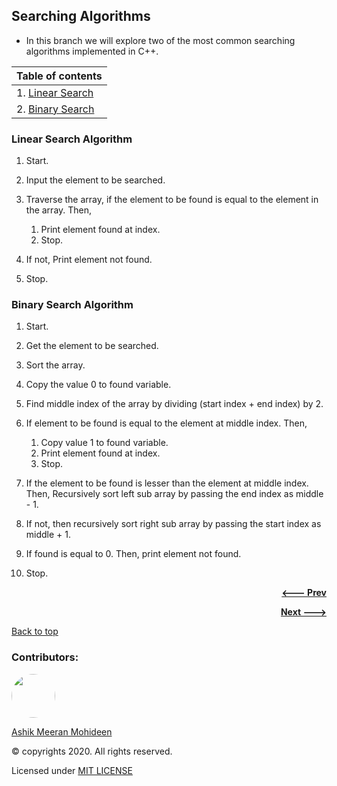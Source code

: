 ## Searching Algorithms
- In this branch we will explore two of the most common searching algorithms implemented in C++.

| Table of contents |
| ----------------- |
| 1. [Linear Search](#linear-search-algorithm) |
| 2. [Binary Search](#binary-search-algorithm) |

### Linear Search Algorithm  
  1. Start. 

  1. Input the element to be searched. 
  1. Traverse the array, if the element to be found is equal to the element in the array. Then, 
      1. Print element found at index. 
      1. Stop. 
  1. If not, Print element not found. 
  1. Stop. 


### Binary Search Algorithm 
  1. Start.

  1. Get the element to be searched. 
  1. Sort the array. 
  1. Copy the value 0 to found variable. 
  1. Find middle index of the array by dividing (start index + end index) by 2. 
  1. If element to be found is equal to the element at middle index. Then, 
      1. Copy value 1 to found variable. 
      1. Print element found at index. 
      1. Stop. 
  1. If the element to be found is lesser than the element at middle index. Then, Recursively sort left sub array by passing the end index as middle - 1. 
  1. If not, then recursively sort right sub array by passing the start index as middle + 1. 
  1. If found is equal to 0. Then, print element not found. 
  1. Stop. 

<p align="right">
  <a href="https://github.com/ASHIK11ab/Data-structures-algorithms-in-CPP/tree/sorting-algorithms">
    <strong> <--- Prev </strong>
  </a>
</p>
<p align="right">
  <a href="https://github.com/ASHIK11ab/Data-structures-algorithms-in-CPP/tree/list-using-arrays">
    <strong> Next ---> </strong>
  </a>
</p>

[Back to top](#searching-algorithms)

### Contributors:
<a href="https://github.com/ASHIK11ab">
  <img style="border-radius: 50px" src="https://avatars2.githubusercontent.com/u/58099865?s=460&u=dc835e2281a9265edf2b48059f1c8151be89a1b1&v=4" width="70px" height = "70px"> 
</a> 

[Ashik Meeran Mohideen](https://github.com/ASHIK11ab)

&copy; copyrights 2020. All rights reserved.

Licensed under [MIT LICENSE](https://github.com/ASHIK11ab/Data-structures-algorithms-in-CPP/blob/main/LICENSE)
